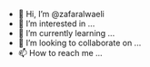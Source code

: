 - 👋 Hi, I’m @zafaralwaeli
- 👀 I’m interested in ...
- 🌱 I’m currently learning ...
- 💞️ I’m looking to collaborate on ...
- 📫 How to reach me ...

<!---
zafaralwaeli/zafaralwaeli is a ✨ special ✨ repository because its `README.md` (this file) appears on your GitHub profile.
You can click the Preview link to take a look at your changes.
--->
